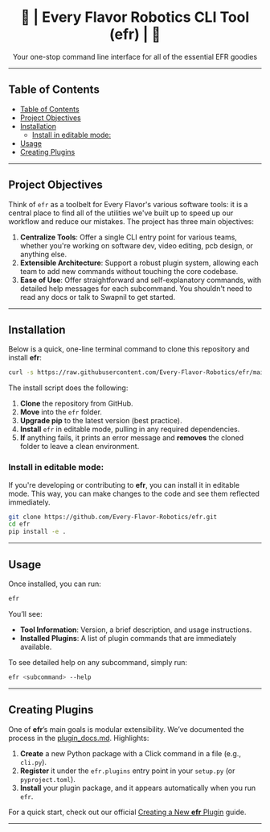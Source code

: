 
<h1 align="center">🚀 | Every Flavor Robotics CLI Tool (efr) | 🚀</h1>

<p align="center">
  Your one-stop command line interface for all of the essential EFR goodies
</p>

---

## Table of Contents
- [Table of Contents](#table-of-contents)
- [Project Objectives](#project-objectives)
- [Installation](#installation)
  - [Install in editable mode:](#install-in-editable-mode)
- [Usage](#usage)
- [Creating Plugins](#creating-plugins)

---

## Project Objectives
Think of `efr` as a toolbelt for Every Flavor's various software tools: it is a central place to find all of the utilities we've built up to speed up our workflow and reduce our mistakes. The project has three main objectives:


1. **Centralize Tools**: Offer a single CLI entry point for various teams, whether you're working on software dev, video editing, pcb design, or anything else.
2. **Extensible Architecture**: Support a robust plugin system, allowing each team to add new commands without touching the core codebase.
3. **Ease of Use**: Offer straightforward and self-explanatory commands, with detailed help messages for each subcommand. You shouldn't need to read any docs or talk to Swapnil to get started.

---

## Installation
Below is a quick, one-line terminal command to clone this repository and install **efr**:

```bash
curl -s https://raw.githubusercontent.com/Every-Flavor-Robotics/efr/main/install.sh | bash
```

The install script does the following:
1. **Clone** the repository from GitHub.
2. **Move** into the `efr` folder.
3. **Upgrade pip** to the latest version (best practice).
4. **Install** `efr` in editable mode, pulling in any required dependencies.
5. **If** anything fails, it prints an error message and **removes** the cloned folder to leave a clean environment.


### Install in editable mode:
If you're developing or contributing to **efr**, you can install it in editable mode. This way, you can make changes to the code and see them reflected immediately.

```bash
git clone https://github.com/Every-Flavor-Robotics/efr.git
cd efr
pip install -e .
```

---

## Usage
Once installed, you can run:
```bash
efr
```
You’ll see:
- **Tool Information**: Version, a brief description, and usage instructions.
- **Installed Plugins**: A list of plugin commands that are immediately available.

To see detailed help on any subcommand, simply run:
```bash
efr <subcommand> --help
```

---

## Creating Plugins
One of **efr**’s main goals is modular extensibility. We’ve documented the process in the [plugin_docs.md](https://github.com/Every-Flavor-Robotics/efr/blob/main/plugin_docs.md). Highlights:

1. **Create** a new Python package with a Click command in a file (e.g., `cli.py`).
2. **Register** it under the `efr.plugins` entry point in your `setup.py` (or `pyproject.toml`).
3. **Install** your plugin package, and it appears automatically when you run `efr`.

For a quick start, check out our official [Creating a New **efr** Plugin](https://github.com/Every-Flavor-Robotics/efr/blob/main/plugin_docs.md) guide.

---

